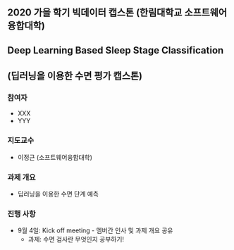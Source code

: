 ## 2020 가을 학기 빅데이터 캡스톤 (한림대학교 소프트웨어융합대학)
## Deep Learning Based Sleep Stage Classification
## (딥러닝을 이용한 수면 평가 캡스톤)

### 참여자
   - XXX
   - YYY
   
### 지도교수
   - 이정근 (소프트웨어융합대학)
   
### 과제 개요
   - 딥러닝을 이용한 수면 단계 예측
   
### 진행 사항
   - 9월 4일: Kick off meeting - 멤버간 인사 및 과제 개요 공유
      - 과제: 수면 검사란 무엇인지 공부하기!
   



